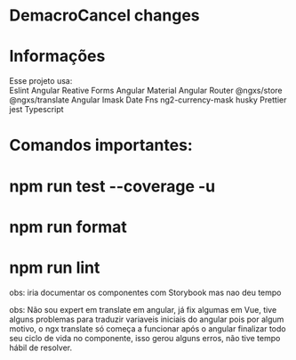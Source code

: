 # DemacroCancel changes

# Informações
Esse projeto usa: <br />
Eslint
Angular
Reative Forms
Angular Material
Angular Router
@ngxs/store
@ngxs/translate
Angular Imask
Date Fns
ng2-currency-mask
husky
Prettier
jest
Typescript

# Comandos importantes:

# npm run test --coverage -u
# npm run format
# npm run lint

 obs: iria documentar os componentes com Storybook mas nao deu tempo

 obs: Não sou expert em translate em angular, já fix algumas em Vue, tive alguns problemas para traduzir variaveis iniciais do angular pois por algum motivo, o ngx translate só começa a funcionar após o angular finalizar todo seu ciclo de vida no componente, isso gerou alguns erros, não tive tempo hábil de resolver.
